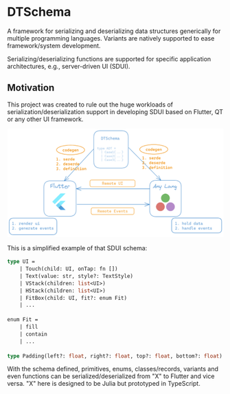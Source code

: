 # DTSchema

A framework for serializing and deserializing data structures generically for multiple programming languages. Variants are natively supported to ease framework/system development.

Serializing/deserializing functions are supported for specific application architectures, e.g., server-driven UI (SDUI).

## Motivation

This project was created to rule out the huge workloads of serialization/deserialization support in developing SDUI based on Flutter, QT or any other UI framework.

<p align="center">
<img width="600px" src="https://raw.githubusercontent.com/thautwarm/dtschema/master/static/sdui.png"/>
</p>


This is a simplified example of that SDUI schema:

```ocaml
type UI =
    | Touch(child: UI, onTap: fn [])
    | Text(value: str, style?: TextStyle)
    | VStack(children: list<UI>)
    | HStack(children: list<UI>)
    | FitBox(child: UI, fit?: enum Fit)
    | ...

enum Fit =
    | fill
    | contain
    | ...

type Padding(left?: float, right?: float, top?: float, bottom?: float)
```

With the schema defined, primitives, enums, classes/records, variants and even functions can be serialized/deserialized from "X" to Flutter and vice versa. "X" here is designed to be Julia but prototyped in TypeScript.

